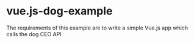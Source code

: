 # vue.js-dog-example
The requirements of this example are to write a simple Vue.js app which calls the dog CEO API
